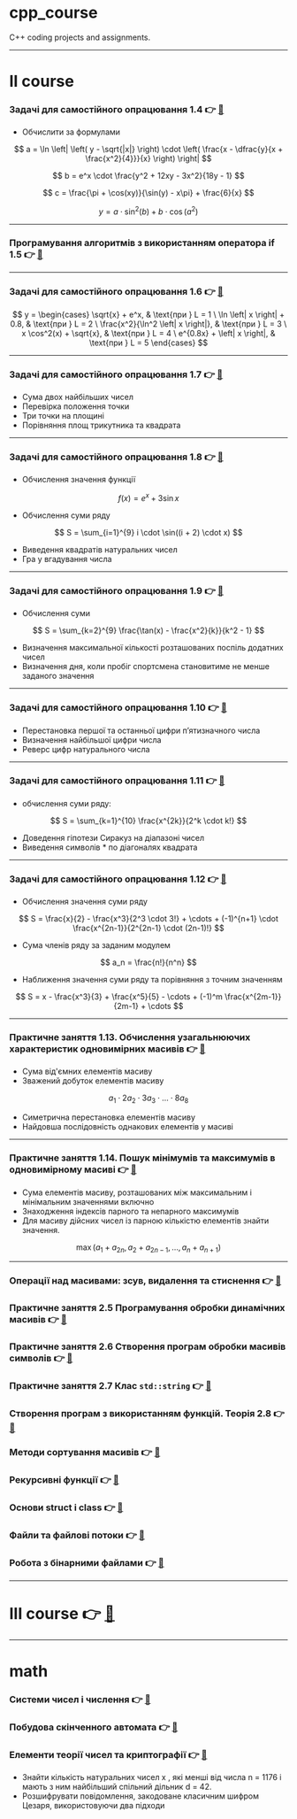 # cpp_course
C++ coding projects and assignments.

---

# II course

### Задачі для самостійного опрацювання 1.4 👉 [🔗](https://github.com/yourhostel/cpp_course/tree/main/II_course/Practical_4)

- Обчислити за формулами

$$
a = \ln \left| \left( y - \sqrt{|x|} \right) \cdot \left( \frac{x - \dfrac{y}{x + \frac{x^2}{4}}}{x} \right) \right|
$$

$$
b = e^x \cdot \frac{y^2 + 12xy - 3x^2}{18y - 1}
$$

$$
c = \frac{\pi + \cos(xy)}{\sin(y) - x\pi} + \frac{6}{x}
$$

$$
y = a \cdot \sin^2(b) + b \cdot \cos(a^2)
$$

---

### Програмування алгоритмів з використанням оператора if 1.5 👉 [🔗](https://github.com/yourhostel/cpp_course/tree/main/II_course/Practical_5)

---

### Задачі для самостійного опрацювання 1.6 👉 [🔗](https://github.com/yourhostel/cpp_course/tree/main/II_course/Practical_6)

$$ 
y = \begin{cases} \sqrt{x} + e^x, & \text{при } L = 1 \ \ln \left| x \right| + 0.8, & \text{при } L = 2 \ \frac{x^2}{\ln^2 \left| x \right|}, & \text{при } L = 3 \ x \cos^2(x) + \sqrt{x}, & \text{при } L = 4 \ e^{0.8x} + \left| x \right|, & \text{при } L = 5 \end{cases} 
$$

---

### Задачі для самостійного опрацювання 1.7 👉 [🔗](https://github.com/yourhostel/cpp_course/tree/main/II_course/Practical_7)
- Сума двох найбільших чисел
- Перевірка положення точки
- Три точки на площині
- Порівняння площ трикутника та квадрата

---

### Задачі для самостійного опрацювання 1.8 👉 [🔗](https://github.com/yourhostel/cpp_course/tree/main/II_course/Practical_8)
- Обчислення значення функції

$$
f(x) = e^x + 3 \sin x
$$

- Обчислення суми ряду

$$
S = \sum_{i=1}^{9} i \cdot \sin((i + 2) \cdot x)
$$

- Виведення квадратів натуральних чисел
- Гра у вгадування числа

---

### Задачі для самостійного опрацювання 1.9 👉 [🔗](https://github.com/yourhostel/cpp_course/tree/main/II_course/Practical_9)
- Обчислення суми


$$
S = \sum_{k=2}^{9} \frac{\tan(x) - \frac{x^2}{k}}{k^2 - 1}
$$

- Визначення максимальної кількості розташованих поспіль додатних чисел
- Визначення дня, коли пробіг спортсмена становитиме не менше заданого значення

---

### Задачі для самостійного опрацювання 1.10 👉 [🔗](https://github.com/yourhostel/cpp_course/tree/main/II_course/Practical_10)
- Перестановка першої та останньої цифри п’ятизначного числа
- Визначення найбільшої цифри числа
- Реверс цифр натурального числа

---

### Задачі для самостійного опрацювання 1.11 👉 [🔗](https://github.com/yourhostel/cpp_course/tree/main/II_course/Practical_11)
- обчислення суми ряду:

$$
S = \sum_{k=1}^{10} \frac{x^{2k}}{2^k \cdot k!}
$$

- Доведення гіпотези Сиракуз на діапазоні чисел
- Виведення символів * по діагоналях квадрата

---

### Задачі для самостійного опрацювання 1.12 👉 [🔗](https://github.com/yourhostel/cpp_course/tree/main/II_course/Practical_12)
- Обчислення значення суми ряду

$$ S = \frac{x}{2} - \frac{x^3}{2^3 \cdot 3!} + \cdots + (-1)^{n+1} \cdot \frac{x^{2n-1}}{2^{2n-1} \cdot (2n-1)!} $$

- Сума членів ряду за заданим модулем

$$ a_n = \frac{n!}{n^n} $$

- Наближення значення суми ряду та порівняння з точним значенням

$$ S = x - \frac{x^3}{3} + \frac{x^5}{5} - \cdots + (-1)^m \frac{x^{2m-1}}{2m-1} + \cdots $$

---

### Практичне заняття 1.13. Обчислення узагальнюючих характеристик одновимірних масивів 👉 [🔗](https://github.com/yourhostel/cpp_course/tree/main/II_course/Practical_13)
- Сума від'ємних елементів масиву
- Зважений добуток елементів масиву

$$ a_1 \cdot 2a_2 \cdot 3a_3 \cdot \ldots \cdot 8a_8 $$

- Симетрична перестановка елементів масиву
- Найдовша послідовність однакових елементів у масиві

---

### Практичне заняття 1.14. Пошук мінімумів та максимумів в одновимірному масиві 👉 [🔗](https://github.com/yourhostel/cpp_course/tree/main/II_course/Practical_14)
- Сума елементів масиву, розташованих між максимальним і мінімальним значеннями включно
- Знаходження індексів парного та непарного максимумів
- Для масиву дійсних чисел із парною кількістю елементів знайти значення.

$$ \max \left(a_1 + a_{2n}, a_2 + a_{2n-1}, \dots, a_n + a_{n+1}\right) $$

---

### Операції над масивами: зсув, видалення та стиснення 👉 [🔗](https://github.com/yourhostel/cpp_course/tree/main/II_course/Practical_2_15)
### Практичне заняття 2.5 Програмування обробки динамічних масивів 👉 [🔗](https://github.com/yourhostel/cpp_course/tree/main/II_course/Practical_2_16)
### Практичне заняття 2.6 Створення програм обробки масивів символів 👉 [🔗](https://github.com/yourhostel/cpp_course/tree/main/II_course/Practical_2_17)
### Практичне заняття 2.7 Клас `std::string` 👉 [🔗](https://github.com/yourhostel/cpp_course/tree/main/II_course/Practical_2_18)
### Створення програм з використанням функцій. Теорія 2.8 👉 [🔗](https://github.com/yourhostel/cpp_course/tree/main/II_course/Practical_2_19)
### Методи сортування масивів 👉 [🔗](https://github.com/yourhostel/cpp_course/tree/main/II_course/Practical_2_20)
### Рекурсивні функції 👉 [🔗](https://github.com/yourhostel/cpp_course/tree/main/II_course/Practical_2_21)
### Основи struct і class 👉 [🔗](https://github.com/yourhostel/cpp_course/tree/main/II_course/Practical_2_22)
### Файли та файлові потоки 👉 [🔗](https://github.com/yourhostel/cpp_course/tree/main/II_course/Practical_2_23)
### Робота з бінарними файлами 👉 [🔗](https://github.com/yourhostel/cpp_course/tree/main/II_course/Practical_2_24)

---

# III course 👉 [🔗](https://github.com/yourhostel/cpp_course/tree/main/III_course)

---

# math

### Системи чисел і числення 👉 [🔗](https://github.com/yourhostel/cpp_course/tree/main/math/number-systems)
### Побудова скінченного автомата 👉 [🔗](https://github.com/yourhostel/cpp_course/tree/main/math/task_8)
### Елементи теорії чисел та криптографії 👉 [🔗](https://github.com/yourhostel/cpp_course/tree/main/math/task_9)

- Знайти кількість натуральних чисел x , які менші від числа n = 1176 і мають з ним найбільший спільний дільник d = 42.
- Розшифрувати повідомлення, закодоване класичним шифром Цезаря, використовуючи два підходи
